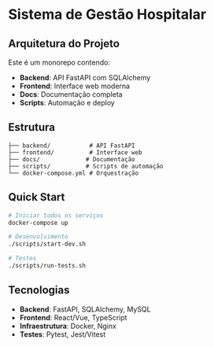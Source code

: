 # Sistema de Gestão Hospitalar

## Arquitetura do Projeto

Este é um monorepo contendo:
- **Backend**: API FastAPI com SQLAlchemy
- **Frontend**: Interface web moderna
- **Docs**: Documentação completa
- **Scripts**: Automação e deploy

## Estrutura
```
├── backend/           # API FastAPI
├── frontend/          # Interface web
├── docs/             # Documentação
├── scripts/          # Scripts de automação
└── docker-compose.yml # Orquestração
```

## Quick Start
```bash
# Iniciar todos os serviços
docker-compose up

# Desenvolvimento
./scripts/start-dev.sh

# Testes
./scripts/run-tests.sh
```

## Tecnologias
- **Backend**: FastAPI, SQLAlchemy, MySQL
- **Frontend**: React/Vue, TypeScript
- **Infraestrutura**: Docker, Nginx
- **Testes**: Pytest, Jest/Vitest

